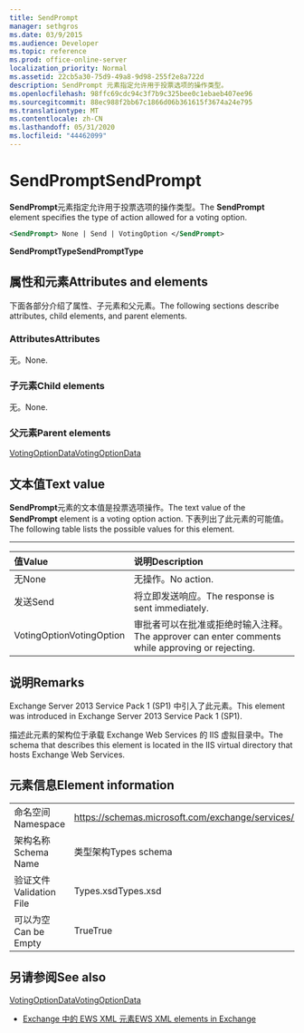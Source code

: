 ```yaml
---
title: SendPrompt
manager: sethgros
ms.date: 03/9/2015
ms.audience: Developer
ms.topic: reference
ms.prod: office-online-server
localization_priority: Normal
ms.assetid: 22cb5a30-75d9-49a8-9d98-255f2e8a722d
description: SendPrompt 元素指定允许用于投票选项的操作类型。
ms.openlocfilehash: 98ffc69cdc94c3f7b9c325bee0c1ebaeb407ee96
ms.sourcegitcommit: 88ec988f2bb67c1866d06b361615f3674a24e795
ms.translationtype: MT
ms.contentlocale: zh-CN
ms.lasthandoff: 05/31/2020
ms.locfileid: "44462099"
---
```

# <a name="sendprompt"></a><span data-ttu-id="80b50-103">SendPrompt</span><span class="sxs-lookup"><span data-stu-id="80b50-103">SendPrompt</span></span>

<span data-ttu-id="80b50-104">**SendPrompt**元素指定允许用于投票选项的操作类型。</span><span class="sxs-lookup"><span data-stu-id="80b50-104">The **SendPrompt** element specifies the type of action allowed for a voting option.</span></span> 
  
```XML
<SendPrompt> None | Send | VotingOption </SendPrompt>
```

 <span data-ttu-id="80b50-105">**SendPromptType**</span><span class="sxs-lookup"><span data-stu-id="80b50-105">**SendPromptType**</span></span>
## <a name="attributes-and-elements"></a><span data-ttu-id="80b50-106">属性和元素</span><span class="sxs-lookup"><span data-stu-id="80b50-106">Attributes and elements</span></span>

<span data-ttu-id="80b50-107">下面各部分介绍了属性、子元素和父元素。</span><span class="sxs-lookup"><span data-stu-id="80b50-107">The following sections describe attributes, child elements, and parent elements.</span></span>
  
### <a name="attributes"></a><span data-ttu-id="80b50-108">Attributes</span><span class="sxs-lookup"><span data-stu-id="80b50-108">Attributes</span></span>

<span data-ttu-id="80b50-109">无。</span><span class="sxs-lookup"><span data-stu-id="80b50-109">None.</span></span>
  
### <a name="child-elements"></a><span data-ttu-id="80b50-110">子元素</span><span class="sxs-lookup"><span data-stu-id="80b50-110">Child elements</span></span>

<span data-ttu-id="80b50-111">无。</span><span class="sxs-lookup"><span data-stu-id="80b50-111">None.</span></span>
  
### <a name="parent-elements"></a><span data-ttu-id="80b50-112">父元素</span><span class="sxs-lookup"><span data-stu-id="80b50-112">Parent elements</span></span>

[<span data-ttu-id="80b50-113">VotingOptionData</span><span class="sxs-lookup"><span data-stu-id="80b50-113">VotingOptionData</span></span>](votingoptiondata.md)
  
## <a name="text-value"></a><span data-ttu-id="80b50-114">文本值</span><span class="sxs-lookup"><span data-stu-id="80b50-114">Text value</span></span>

<span data-ttu-id="80b50-115">**SendPrompt**元素的文本值是投票选项操作。</span><span class="sxs-lookup"><span data-stu-id="80b50-115">The text value of the **SendPrompt** element is a voting option action.</span></span> <span data-ttu-id="80b50-116">下表列出了此元素的可能值。</span><span class="sxs-lookup"><span data-stu-id="80b50-116">The following table lists the possible values for this element.</span></span> 
  
****

|<span data-ttu-id="80b50-117">**值**</span><span class="sxs-lookup"><span data-stu-id="80b50-117">**Value**</span></span>|<span data-ttu-id="80b50-118">**说明**</span><span class="sxs-lookup"><span data-stu-id="80b50-118">**Description**</span></span>|
|:-----|:-----|
|<span data-ttu-id="80b50-119">无</span><span class="sxs-lookup"><span data-stu-id="80b50-119">None</span></span>  <br/> |<span data-ttu-id="80b50-120">无操作。</span><span class="sxs-lookup"><span data-stu-id="80b50-120">No action.</span></span>  <br/> |
|<span data-ttu-id="80b50-121">发送</span><span class="sxs-lookup"><span data-stu-id="80b50-121">Send</span></span>  <br/> |<span data-ttu-id="80b50-122">将立即发送响应。</span><span class="sxs-lookup"><span data-stu-id="80b50-122">The response is sent immediately.</span></span>  <br/> |
|<span data-ttu-id="80b50-123">VotingOption</span><span class="sxs-lookup"><span data-stu-id="80b50-123">VotingOption</span></span>  <br/> |<span data-ttu-id="80b50-124">审批者可以在批准或拒绝时输入注释。</span><span class="sxs-lookup"><span data-stu-id="80b50-124">The approver can enter comments while approving or rejecting.</span></span>  <br/> |
   
## <a name="remarks"></a><span data-ttu-id="80b50-125">说明</span><span class="sxs-lookup"><span data-stu-id="80b50-125">Remarks</span></span>

<span data-ttu-id="80b50-126">Exchange Server 2013 Service Pack 1 (SP1) 中引入了此元素。</span><span class="sxs-lookup"><span data-stu-id="80b50-126">This element was introduced in Exchange Server 2013 Service Pack 1 (SP1).</span></span>
  
<span data-ttu-id="80b50-127">描述此元素的架构位于承载 Exchange Web Services 的 IIS 虚拟目录中。</span><span class="sxs-lookup"><span data-stu-id="80b50-127">The schema that describes this element is located in the IIS virtual directory that hosts Exchange Web Services.</span></span>
  
## <a name="element-information"></a><span data-ttu-id="80b50-128">元素信息</span><span class="sxs-lookup"><span data-stu-id="80b50-128">Element information</span></span>

|||
|:-----|:-----|
|<span data-ttu-id="80b50-129">命名空间</span><span class="sxs-lookup"><span data-stu-id="80b50-129">Namespace</span></span>  <br/> |https://schemas.microsoft.com/exchange/services/2006/types  <br/> |
|<span data-ttu-id="80b50-130">架构名称</span><span class="sxs-lookup"><span data-stu-id="80b50-130">Schema Name</span></span>  <br/> |<span data-ttu-id="80b50-131">类型架构</span><span class="sxs-lookup"><span data-stu-id="80b50-131">Types schema</span></span>  <br/> |
|<span data-ttu-id="80b50-132">验证文件</span><span class="sxs-lookup"><span data-stu-id="80b50-132">Validation File</span></span>  <br/> |<span data-ttu-id="80b50-133">Types.xsd</span><span class="sxs-lookup"><span data-stu-id="80b50-133">Types.xsd</span></span>  <br/> |
|<span data-ttu-id="80b50-134">可以为空</span><span class="sxs-lookup"><span data-stu-id="80b50-134">Can be Empty</span></span>  <br/> |<span data-ttu-id="80b50-135">True</span><span class="sxs-lookup"><span data-stu-id="80b50-135">True</span></span>  <br/> |
   
## <a name="see-also"></a><span data-ttu-id="80b50-136">另请参阅</span><span class="sxs-lookup"><span data-stu-id="80b50-136">See also</span></span>



[<span data-ttu-id="80b50-137">VotingOptionData</span><span class="sxs-lookup"><span data-stu-id="80b50-137">VotingOptionData</span></span>](votingoptiondata.md)


- [<span data-ttu-id="80b50-138">Exchange 中的 EWS XML 元素</span><span class="sxs-lookup"><span data-stu-id="80b50-138">EWS XML elements in Exchange</span></span>](ews-xml-elements-in-exchange.md)

